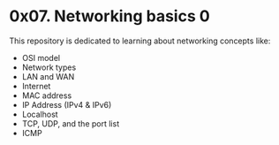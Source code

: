 # 0x07. Networking basics 0
This repository is dedicated to learning about networking concepts like:
- OSI model
- Network types
- LAN and WAN
- Internet
- MAC address
- IP Address (IPv4 & IPv6)
- Localhost
- TCP, UDP, and the port list
- ICMP
